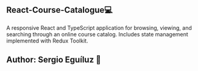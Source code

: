 ## React-Course-Catalogue💻
A responsive React and TypeScript application for browsing, viewing, and searching through an online course catalog. Includes state management implemented with Redux Toolkit.
## Author: Sergio Eguíluz 💪
 
